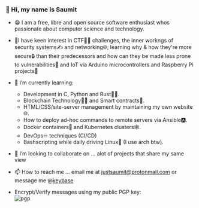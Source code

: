 ### 👋 Hi, my name is Saumit

- 😁 I am a free, libre and open source software enthusiast whos passionate about computer science and technology. 
- 🧐I have keen interest in CTF🏴󠁢󠁳󠁢󠁹󠁿🏁 challenges, the inner workngs of security systems✍️ and networking🌐; learning why & how they're more secure🔒 than their predecessors and how can they be made less prone to vulnerabilities🔐 and IoT via Arduino microcontrollers and Raspberry Pi projects🍓

- 🌱 I’m currently learning:
  - Development in C, Python and Rust👨‍💻.
  - Blockchain Technology🧊🔗 and Smart contracts🤝.
  - HTML/CSS/site-server management by maintaining my own website🌐.
  - How to deploy ad-hoc commands to remote servers via Ansible🅰️.
  - Docker containers🐳 and Kubernetes clusters🕸️.
  - DevOps♾️ techniques (CI/CD)
  - Bashscripting while daily driving Linux🐧 (I use arch btw).

- 💞️ I’m looking to collaborate on ...
alot of projects that share my same view
- 📫 How to reach me ...
email me at justsaumit@protonmail.com
or message me @[keybase](https://keybase.io/justsaumit)
- Encrypt/Verify messages using my public PGP key:  
![pgp](https://img.shields.io/keybase/pgp/justsaumit?color=red&label=gpg)


